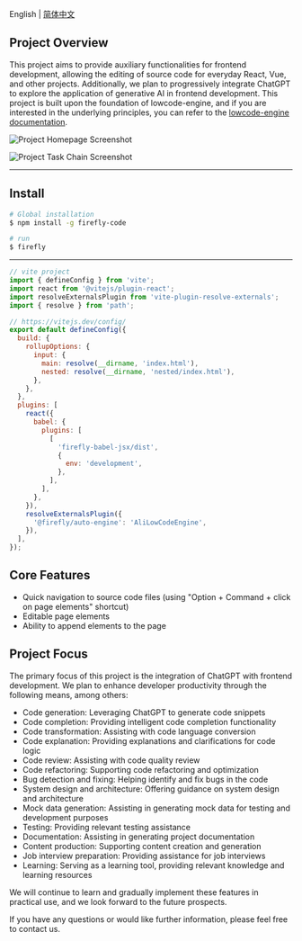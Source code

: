 
English | [简体中文](./README-zh_CN.md)
## Project Overview
This project aims to provide auxiliary functionalities for frontend development, allowing the editing of source code for everyday React, Vue, and other projects. Additionally, we plan to progressively integrate ChatGPT to explore the application of generative AI in frontend development. This project is built upon the foundation of lowcode-engine, and if you are interested in the underlying principles, you can refer to the [lowcode-engine documentation](<lowcode-engine documentation link>).

![Project Homepage Screenshot](https://raw.githubusercontent.com/sparrow-js/firefly/main/docs/12345.png)

![Project Task Chain Screenshot](https://raw.githubusercontent.com/sparrow-js/firefly/main/docs/56789.png)

---

## Install

```bash
# Global installation
$ npm install -g firefly-code

# run
$ firefly
```
---

```js
// vite project
import { defineConfig } from 'vite';
import react from '@vitejs/plugin-react';
import resolveExternalsPlugin from 'vite-plugin-resolve-externals';
import { resolve } from 'path';

// https://vitejs.dev/config/
export default defineConfig({
  build: {
    rollupOptions: {
      input: {
        main: resolve(__dirname, 'index.html'),
        nested: resolve(__dirname, 'nested/index.html'),
      },
    },
  },
  plugins: [
    react({
      babel: {
        plugins: [
          [
            'firefly-babel-jsx/dist',
            {
              env: 'development',
            },
          ],
        ],
      },
    }),
    resolveExternalsPlugin({
      '@firefly/auto-engine': 'AliLowCodeEngine',
    }),
  ],
});
```

## Core Features
- Quick navigation to source code files (using "Option + Command + click on page elements" shortcut)
- Editable page elements
- Ability to append elements to the page

## Project Focus
The primary focus of this project is the integration of ChatGPT with frontend development. We plan to enhance developer productivity through the following means, among others:
- Code generation: Leveraging ChatGPT to generate code snippets
- Code completion: Providing intelligent code completion functionality
- Code transformation: Assisting with code language conversion
- Code explanation: Providing explanations and clarifications for code logic
- Code review: Assisting with code quality review
- Code refactoring: Supporting code refactoring and optimization
- Bug detection and fixing: Helping identify and fix bugs in the code
- System design and architecture: Offering guidance on system design and architecture
- Mock data generation: Assisting in generating mock data for testing and development purposes
- Testing: Providing relevant testing assistance
- Documentation: Assisting in generating project documentation
- Content production: Supporting content creation and generation
- Job interview preparation: Providing assistance for job interviews
- Learning: Serving as a learning tool, providing relevant knowledge and learning resources

We will continue to learn and gradually implement these features in practical use, and we look forward to the future prospects.

If you have any questions or would like further information, please feel free to contact us.
